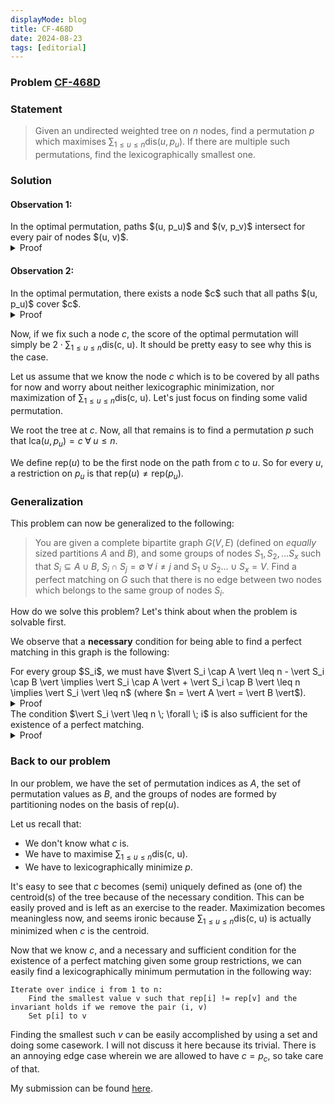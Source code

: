 ```yaml
---
displayMode: blog
title: CF-468D
date: 2024-08-23
tags: [editorial]
---
```


### Problem [CF-468D](https://codeforces.com/problemset/problem/468/D)

### Statement

> Given an undirected weighted tree on $n$ nodes, find a permutation $p$ which maximises $\sum_{1 \leq u \leq n}{\text{dis}(u, p_u)}$. If there are multiple such permutations, find the lexicographically smallest one.

### Solution

#### Observation 1:

<div class = "theorem-box">
In the optimal permutation, paths $(u, p_u)$ and $(v, p_v)$ intersect for every pair of nodes $(u, v)$.
</div>

<details><summary class ="spoiler-summary">Proof</summary>
<div class = "spoiler-content">
Assume that the two paths do not intersect for some optimal $p$. If we swap $p_u$ and $p_v$, the two paths now intersect and the score strictly increases. So $p$ wasn't optimal.
</div>
</details>


#### Observation 2:

<div class = "theorem-box">
In the optimal permutation, there exists a node $c$ such that all paths $(u, p_u)$ cover $c$.
</div>

<details><summary class ="spoiler-summary">Proof</summary>
<div class = "spoiler-content">
<ul>
<li>We know that every pair of paths must intersect. </li>
<li> Let us root the tree at node $1$. 
Now, there can be atmost one child $v$ such that there exists some path in the subtree of $v$ which doesn't come out of the subtree (touch 1) (Since if there are multiple such child nodes, the paths completely contained in their subtrees wouldn't intersect). </li>
<li>
If there is no such child node, then $1$ is the node $c$.
Otherwise, if there is such a child node $v$, we travel down to it and repeat the same process. </li>
</ul>

Since this traversal definitely ends at some point of time (it will eventually travel down to a leaf where there will trivially be no such child $v$), we will always find such a $c$ for an optimal permutation $p$.
</div>
</details>

Now, if we fix such a node $c$, the score of the optimal permutation will simply be $2 \cdot \sum_{1 \leq u \leq n} {\text{dis(c, u)}}$. It should be pretty easy to see why this is the case. 


Let us assume that we know the node $c$ which is to be covered by all paths for now and worry about neither lexicographic minimization, nor maximization of $\sum_{1 \leq u \leq n} {\text{dis(c, u)}}$. Let's just focus on finding some valid permutation.

We root the tree at $c$. Now, all that remains is to find a permutation $p$ such that $\text{lca}(u, p_u) = c \; \forall \; u \leq n$.

We define $\text{rep}(u)$ to be the first node on the path from $c$ to $u$. So for every $u$, a restriction on $p_u$ is that $\text{rep}(u) \neq \text{rep} (p_u)$. 

### Generalization

This problem can now be generalized to the following:

> You are given a complete bipartite graph $G(V, E)$ (defined on *equally* sized partitions $A$ and $B$), and some groups of nodes $S_1, S_2, \dots S_x$ such that $S_i \subseteq A \cup B$, $S_i \cap S_j = \emptyset \; \forall \; i \neq j$ and $S_1 \cup S_2 \dots \cup S_x = V$. Find a perfect matching on $G$ such that there is no edge between two nodes which belongs to the same group of nodes $S_i$.

How do we solve this problem? Let's think about when the problem is solvable first.

We observe that a **necessary** condition for being able to find a perfect matching in this graph is the following:

<div class = "theorem-box">
For every group $S_i$, we must have $\vert S_i \cap A \vert \leq n - \vert S_i \cap B \vert             \implies \vert S_i \cap A \vert +  \vert S_i \cap B \vert \leq n               \implies \vert S_i \vert \leq n$ (where $n = \vert A \vert = \vert B \vert$).
</div>

<details><summary class ="spoiler-summary">Proof</summary>
<div class = "spoiler-content">
Assume that $\vert S_i \cap A \vert > n - \vert S_i \cap B \vert$, this would mean that it wouldn't be possible to assign a valid node from $B$ to every node in $\vert S_i \cap A \vert$. Therefore, a perfect matching wouldn't exist. 
</div>
</details>

<div class = "theorem-box">
The condition $\vert S_i \vert \leq n \; \forall \; i$ is also sufficient for the existence of a perfect matching.
</div>

<details><summary class ="spoiler-summary">Proof</summary>
<div class = "spoiler-content">
Let's assume that the condition is initially satisfied. Now, we can always remove a pair of nodes $(a, b), a \in A, b \in B$ from $A$ and $B$, and add an edge from between them, such that the condition is satisfied for $n = \vert A \vert - 1$ too (it holds as an invariant after every move).

How to remove such an edge? We only have to ensure that any $S_i$ with $S_i = \vert n \vert$ has a vertice removed from it. There can be at most two such groups.

Cases:
<ol>
<li> Two such groups: remove one vertex from both of them (such that one belongs to $A$ and one belongs to $B$). It's always possible to remove such a pair. </li>
<li> One such group: remove one vertex from this group and one from any other group. </li>
<li> No such group: remove a pair of vertices from two different groups </li>
</ol>


We repeatedly perform this operation until all sets are empty, and obtain a perfect matching.
</div>
</details>

### Back to our problem

In our problem, we have the set of permutation indices as $A$, the set of permutation values as $B$, and the groups of nodes are formed by partitioning nodes on the basis of $\text{rep}(u)$.


Let us recall that:

- We don't know what $c$ is.
- We have to maximise  $\sum_{1 \leq u \leq n} {\text{dis(c, u)}}$.
- We have to lexicographically minimize $p$.

It's easy to see that $c$ becomes (semi) uniquely defined as (one of) the centroid(s) of the tree because of the necessary condition. This can be easily proved and is left as an exercise to the reader. Maximization becomes meaningless now, and seems ironic because $\sum_{1 \leq u \leq n} {\text{dis(c, u)}}$ is actually minimized when $c$ is the centroid. 

Now that we know $c$,  and a necessary and sufficient condition for the existence of a perfect matching given some group restrictions, we can easily find a lexicographically minimum permutation in the following way:

```
Iterate over indice i from 1 to n:
    Find the smallest value v such that rep[i] != rep[v] and the invariant holds if we remove the pair (i, v) 
    Set p[i] to v
```

Finding the smallest such $v$ can be easily accomplished by using a set and doing some casework. I will not discuss it here because its trivial. There is an annoying edge case wherein we are allowed to have $c = p_c$, so take care of that.


My submission can be found [here](https://codeforces.com/contest/468/submission/277773412).